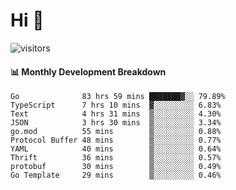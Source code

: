 # Hi 👋
 
![visitors](https://visitor-badge.glitch.me/badge?page_id=sorcererxw.sorcererx)

#### 📊 Monthly Development Breakdown

<!--START_SECTION:waka-->
```text
Go              83 hrs 59 mins ███████▓░░ 79.89%
TypeScript      7 hrs 10 mins  ▓░░░░░░░░░ 6.83%
Text            4 hrs 31 mins  ▒░░░░░░░░░ 4.30%
JSON            3 hrs 30 mins  ▒░░░░░░░░░ 3.34%
go.mod          55 mins        ▒░░░░░░░░░ 0.88%
Protocol Buffer 48 mins        ▒░░░░░░░░░ 0.77%
YAML            40 mins        ▒░░░░░░░░░ 0.64%
Thrift          36 mins        ▒░░░░░░░░░ 0.57%
protobuf        30 mins        ▒░░░░░░░░░ 0.49%
Go Template     29 mins        ▒░░░░░░░░░ 0.46%
```
<!--END_SECTION:waka-->
